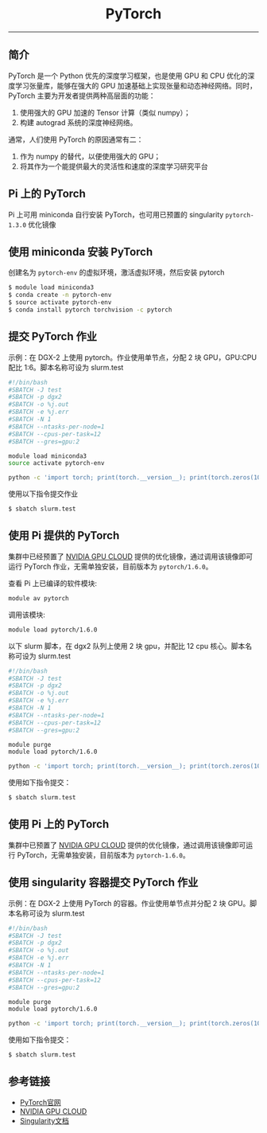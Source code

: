 # <center>PyTorch</center>

-----------

## 简介

PyTorch 是一个 Python 优先的深度学习框架，也是使用 GPU 和 CPU 优化的深度学习张量库，能够在强大的 GPU 加速基础上实现张量和动态神经网络。同时，PyTorch 主要为开发者提供两种高层面的功能：

1. 使用强大的 GPU 加速的 Tensor 计算（类似 numpy）；
2. 构建 autograd 系统的深度神经网络。

通常，人们使用 PyTorch 的原因通常有二：

1. 作为 numpy 的替代，以便使用强大的 GPU；
2. 将其作为一个能提供最大的灵活性和速度的深度学习研究平台

## Pi 上的 PyTorch

Pi 上可用 miniconda 自行安装 PyTorch，也可用已预置的 singularity `pytorch-1.3.0` 优化镜像

## 使用 miniconda 安装 PyTorch

创建名为 `pytorch-env` 的虚拟环境，激活虚拟环境，然后安装 pytorch

```bash
$ module load miniconda3
$ conda create -n pytorch-env
$ source activate pytorch-env
$ conda install pytorch torchvision -c pytorch
```

## 提交 PyTorch 作业

示例：在 DGX-2 上使用 pytorch。作业使用单节点，分配 2 块 GPU，GPU:CPU 配比 1:6。脚本名称可设为 slurm.test

```bash
#!/bin/bash
#SBATCH -J test
#SBATCH -p dgx2
#SBATCH -o %j.out
#SBATCH -e %j.err
#SBATCH -N 1
#SBATCH --ntasks-per-node=1
#SBATCH --cpus-per-task=12
#SBATCH --gres=gpu:2

module load miniconda3
source activate pytorch-env

python -c 'import torch; print(torch.__version__); print(torch.zeros(10,10).cuda().shape)'
```

使用以下指令提交作业

```bash
$ sbatch slurm.test
```



## 使用 Pi 提供的 PyTorch

集群中已经预置了 [NVIDIA GPU CLOUD](https://ngc.nvidia.com/) 提供的优化镜像，通过调用该镜像即可运行 PyTorch 作业，无需单独安装，目前版本为 `pytorch/1.6.0`。


查看 Pi 上已编译的软件模块:
```bash
module av pytorch
```

调用该模块:
```bash
module load pytorch/1.6.0
```

以下 slurm 脚本，在 dgx2 队列上使用 2 块 gpu，并配比 12 cpu 核心。脚本名称可设为 slurm.test

```bash
#!/bin/bash
#SBATCH -J test
#SBATCH -p dgx2
#SBATCH -o %j.out
#SBATCH -e %j.err
#SBATCH -N 1
#SBATCH --ntasks-per-node=1
#SBATCH --cpus-per-task=12
#SBATCH --gres=gpu:2

module purge
module load pytorch/1.6.0

python -c 'import torch; print(torch.__version__); print(torch.zeros(10,10).cuda().shape)'
```

使用如下指令提交：

```bash
$ sbatch slurm.test
```



## 使用 Pi 上的 PyTorch

集群中已预置了 [NVIDIA GPU CLOUD](https://ngc.nvidia.com/) 提供的优化镜像，通过调用该镜像即可运行 PyTorch，无需单独安装，目前版本为 `pytorch-1.6.0`。

## 使用 singularity 容器提交 PyTorch 作业

示例：在 DGX-2 上使用 PyTorch 的容器。作业使用单节点并分配 2 块 GPU。脚本名称可设为 slurm.test

```bash
#!/bin/bash
#SBATCH -J test
#SBATCH -p dgx2
#SBATCH -o %j.out
#SBATCH -e %j.err
#SBATCH -N 1
#SBATCH --ntasks-per-node=1
#SBATCH --cpus-per-task=12
#SBATCH --gres=gpu:2

module purge
module load pytorch/1.6.0

python -c 'import torch; print(torch.__version__); print(torch.zeros(10,10).cuda().shape)'
```

使用如下指令提交：

```bash
$ sbatch slurm.test
```

## 参考链接

- [PyTorch官网](https://pytorch.org/)
- [NVIDIA GPU CLOUD](ngc.nvidia.com)
- [Singularity文档](https://sylabs.io/guides/3.5/user-guide/)
